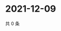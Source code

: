 # 2021-12-09

共 0 条

<!-- BEGIN WEIBO -->
<!-- 最后更新时间 Thu Dec 09 2021 13:09:35 GMT+0800 (China Standard Time) -->

<!-- END WEIBO -->

